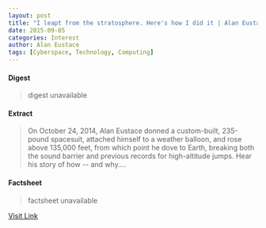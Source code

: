 ```yaml
---
layout: post
title: "I leapt from the stratosphere. Here's how I did it | Alan Eustace"
date: 2015-09-05
categories: Interest
author: Alan Eustace
tags: [Cyberspace, Technology, Computing]
---
```



#### Digest
>digest unavailable

#### Extract
>On October 24, 2014, Alan Eustace donned a custom-built, 235-pound spacesuit, attached himself to a weather balloon, and rose above 135,000 feet, from which point he dove to Earth, breaking both the sound barrier and previous records for high-altitude jumps. Hear his story of how -- and why....

#### Factsheet
>factsheet unavailable

[Visit Link](http://www.ted.com/talks/alan_eustace_i_leapt_from_the_stratosphere_here_s_how_i_did_it)


